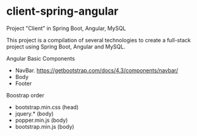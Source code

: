 # client-spring-angular
Project "Client" in Spring Boot, Angular, MySQL


This project is a compilation of several technologies to create a full-stack project using Spring Boot, Angular and MySQL.


Angular Basic Components
- NavBar. https://getbootstrap.com/docs/4.3/components/navbar/
- Body
- Footer


Boostrap order
- bootstrap.min.css (head)
- jquery.* (body)
- popper.min.js (body)
- bootstrap.min.js (body)




